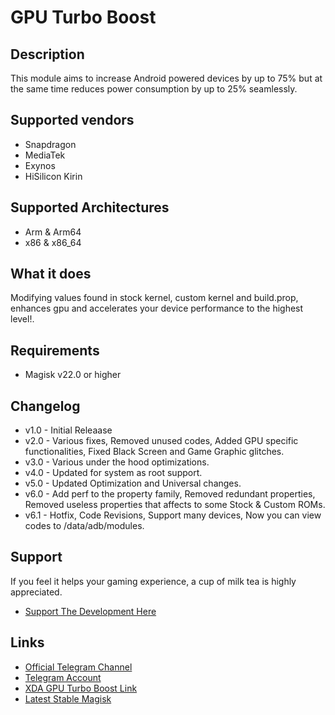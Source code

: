 # GPU Turbo Boost
## Description
This module aims to increase Android powered devices by up to 75% but at the same time reduces power consumption by up to 25% seamlessly.

## Supported vendors
- Snapdragon
- MediaTek
- Exynos
- HiSilicon Kirin

## Supported Architectures
- Arm & Arm64
- x86 & x86_64

## What it does
Modifying values found in stock kernel, custom kernel and build.prop, enhances gpu and accelerates your device performance to the highest level!.

## Requirements
- Magisk v22.0 or higher

## Changelog 
- v1.0 - Initial Releaase
- v2.0 - Various fixes, Removed unused codes, Added GPU specific functionalities, Fixed Black Screen and Game Graphic glitches.
- v3.0 - Various under the hood optimizations.
- v4.0 - Updated for system as root support.
- v5.0 - Updated Optimization and Universal changes.
- v6.0 - Add perf to the property family, Removed redundant properties, Removed useless properties that affects to some Stock & Custom ROMs.
- v6.1 - Hotfix, Code Revisions, Support many devices, Now you can view codes to /data/adb/modules.

## Support
If you feel it helps your gaming experience, a cup of milk tea is highly appreciated.
- <a href="https://www.paypal.me/EmperorEye1993">Support The Development Here</a>

## Links
- <a href="https://t.me/GPUTurboBoost">Official Telegram Channel</a>
- <a href="https://t.me/EmperorEye1993">Telegram Account</a>
- <a href="https://forum.xda-developers.com/apps/magisk/module-gpu-turbo-boost-t3808541">XDA GPU Turbo Boost Link</a>
- <a href="https://forum.xda-developers.com/apps/magisk/official-magisk-v7-universal-systemless-t3473445">Latest Stable Magisk</a>

